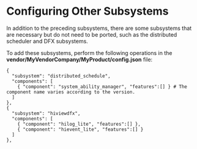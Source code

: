 # Configuring Other Subsystems


In addition to the preceding subsystems, there are some subsystems that are necessary but do not need to be ported, such as the distributed scheduler and DFX subsystems.


To add these subsystems, perform the following operations in the **vendor/MyVendorCompany/MyProduct/config.json** file:

```
{
  "subsystem": "distributed_schedule",
  "components": [
    { "component": "system_ability_manager", "features":[] } # The component name varies according to the version.
  ]
},
{
  "subsystem": "hiviewdfx",
  "components": [
    { "component": "hilog_lite", "features":[] },
    { "component": "hievent_lite", "features":[] }
  ]
},
```
